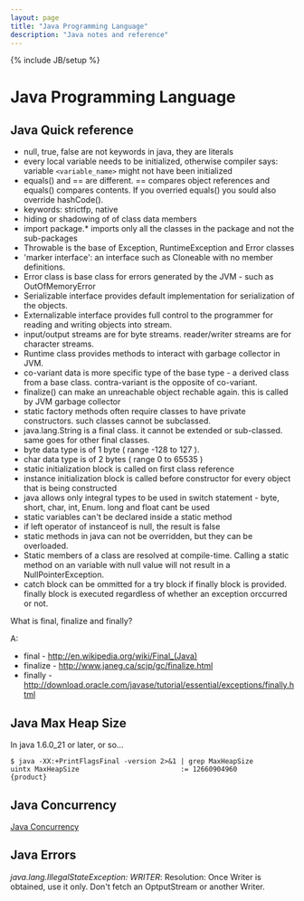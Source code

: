 ```yaml
---
layout: page
title: "Java Programming Language"
description: "Java notes and reference"
---
```


{% include JB/setup %}

# Java Programming Language

## Java Quick reference
 * null, true, false are not keywords in java, they are literals
 * every local variable needs to be initialized, otherwise compiler says: variable `<variable_name>` might not have been initialized
 * equals() and == are different. == compares object references and equals() compares contents. If you overried equals() you sould also override hashCode().
 * keywords: strictfp, native
 * hiding or shadowing of of class data members
 * import package.* imports only all the classes in the package and not the sub-packages
 * Throwable is the base of Exception, RuntimeException and Error classes
 * 'marker interface': an interface such as Cloneable with no member definitions.
 * Error class is base class for errors generated by the JVM - such as OutOfMemoryError
 * Serializable interface provides default implementation for serialization of the objects.
 * Externalizable interface provides full control to the programmer for reading and writing objects into stream.
 * input/output streams are for byte streams. reader/writer streams are for character streams.
 * Runtime class provides methods to interact with garbage collector in JVM.
 * co-variant data is more specific type of the base type - a derived class from a base class. contra-variant is the opposite of co-variant.
 * finalize() can make an unreachable object rechable again. this is called by JVM garbage collector
 * static factory methods often require classes to have private constructors. such classes cannot be subclassed.
 * java.lang.String is a final class. it cannot be extended or sub-classed. same goes for other final classes.
 * byte data type is of 1 byte ( range -128 to 127 ).
 * char data type is of 2 bytes ( range 0 to 65535 )
 * static initialization block is called on first class reference
 * instance initialization block is called before constructor for every object that is being constructed
 * java allows only integral types to be used in switch statement - byte, short, char, int, Enum. long and float cant be used
 * static variables can't be declared inside a static method
 * if left operator of instanceof is null, the result is false
 * static methods in java can not be overridden, but they can be overloaded.
 * Static members of a class are resolved at compile-time. Calling a static method on an variable with null value will not result in a NullPointerException.
 * catch block can be ommitted for a try block if finally block is provided. finally block is executed regardless of whether an exception orccurred or not.

What is final, finalize and finally? 

A:

 * final - http://en.wikipedia.org/wiki/Final_(Java)
 * finalize - http://www.janeg.ca/scjp/gc/finalize.html
 * finally - http://download.oracle.com/javase/tutorial/essential/exceptions/finally.html

## Java Max Heap Size

In java 1.6.0_21 or later, or so...

    $ java -XX:+PrintFlagsFinal -version 2>&1 | grep MaxHeapSize
    uintx MaxHeapSize                         := 12660904960      {product}

## Java Concurrency

[Java Concurrency](http://www.vogella.com/articles/JavaConcurrency/article.html)


## Java Errors

*java.lang.IllegalStateException: WRITER*: Resolution: Once Writer is obtained, use it only. Don't fetch an OptputStream or another Writer.

